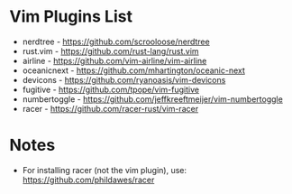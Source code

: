 # Vim Plugins List

* nerdtree      -  https://github.com/scrooloose/nerdtree
* rust.vim      -  https://github.com/rust-lang/rust.vim
* airline       -  https://github.com/vim-airline/vim-airline
* oceanicnext   -  https://github.com/mhartington/oceanic-next
* devicons      -  https://github.com/ryanoasis/vim-devicons
* fugitive      -  https://github.com/tpope/vim-fugitive
* numbertoggle  -  https://github.com/jeffkreeftmeijer/vim-numbertoggle
* racer         -  https://github.com/racer-rust/vim-racer

# Notes

* For installing racer (not the vim plugin), use: https://github.com/phildawes/racer

